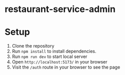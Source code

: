 # restaurant-service-admin

# Setup

1. Clone the repository
2. Run `npm install` to install dependencies.
3. Run `npm run dev` to start local server
4. Open `http://localhost:5173/` in your browser
5. Visit the `/auth` route in your browser to see the page 
